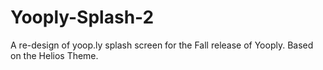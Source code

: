 Yooply-Splash-2
===============

A re-design of yoop.ly splash screen for the Fall release of Yooply. Based on the Helios Theme. 
